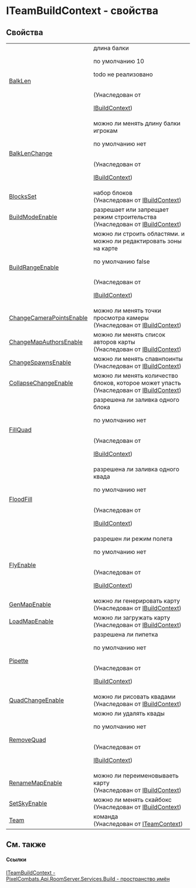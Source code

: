 # ITeamBuildContext - свойства




## Свойства
<table>
<tr>
<td><a href="69b6df04-6322-bb48-aa1e-414a9b2501ff">BalkLen</a></td>
<td>длина балки <p>по умолчанию 10</p><p>

todo не реализовано</p><br />(Унаследован от <a href="c403cbc5-cc7b-a322-a05c-a86ec765e713">

IBuildContext</a>)</td></tr>
<tr>
<td><a href="8dc54e67-8b8b-96ae-a4ba-b10ae11af202">BalkLenChange</a></td>
<td>можно ли менять длину балки игрокам <p>по умолчанию нет</p><br />(Унаследован от <a href="c403cbc5-cc7b-a322-a05c-a86ec765e713">

IBuildContext</a>)</td></tr>
<tr>
<td><a href="98ea8ed6-853a-b4c4-ef23-bc3933810554">BlocksSet</a></td>
<td>набор блоков<br />(Унаследован от <a href="c403cbc5-cc7b-a322-a05c-a86ec765e713">IBuildContext</a>)</td></tr>
<tr>
<td><a href="7f23455d-b8c7-cee9-3eba-d09f461abf48">BuildModeEnable</a></td>
<td>разрешает или запрещает режим строительства<br />(Унаследован от <a href="c403cbc5-cc7b-a322-a05c-a86ec765e713">IBuildContext</a>)</td></tr>
<tr>
<td><a href="59615546-9e25-5f25-9ef8-cc2c24be479e">BuildRangeEnable</a></td>
<td>можно ли строить областями. и можно ли редактировать зоны на карте <p>по умолчанию false</p><br />(Унаследован от <a href="c403cbc5-cc7b-a322-a05c-a86ec765e713">

IBuildContext</a>)</td></tr>
<tr>
<td><a href="fc2f82c6-12bc-0a70-1926-07de89236baa">ChangeCameraPointsEnable</a></td>
<td>можно ли менять точки просмотра камеры<br />(Унаследован от <a href="c403cbc5-cc7b-a322-a05c-a86ec765e713">IBuildContext</a>)</td></tr>
<tr>
<td><a href="f98a4cac-cd81-3b85-a252-966ef2692fdc">ChangeMapAuthorsEnable</a></td>
<td>можно ли менять список авторов карты<br />(Унаследован от <a href="c403cbc5-cc7b-a322-a05c-a86ec765e713">IBuildContext</a>)</td></tr>
<tr>
<td><a href="dac1be42-5eb9-4738-159f-8d9b9a12ce3c">ChangeSpawnsEnable</a></td>
<td>можно ли менять спавнпоинты<br />(Унаследован от <a href="c403cbc5-cc7b-a322-a05c-a86ec765e713">IBuildContext</a>)</td></tr>
<tr>
<td><a href="718f2897-b013-bfbe-cd12-a5d0c33e926c">CollapseChangeEnable</a></td>
<td>можно ли менять количество блоков, которое может упасть<br />(Унаследован от <a href="c403cbc5-cc7b-a322-a05c-a86ec765e713">IBuildContext</a>)</td></tr>
<tr>
<td><a href="01f2cfd1-761f-a44a-346d-195493ef0ab6">FillQuad</a></td>
<td>разрешена ли заливка одного блока <p>по умолчанию нет</p><br />(Унаследован от <a href="c403cbc5-cc7b-a322-a05c-a86ec765e713">

IBuildContext</a>)</td></tr>
<tr>
<td><a href="6869b8e0-5542-71dc-79ac-455606b728d1">FloodFill</a></td>
<td>разрешена ли заливка одного квада <p>по умолчанию нет</p><br />(Унаследован от <a href="c403cbc5-cc7b-a322-a05c-a86ec765e713">

IBuildContext</a>)</td></tr>
<tr>
<td><a href="8cc3bcdc-1fbc-5a31-a6ce-36e8dfa6e784">FlyEnable</a></td>
<td>разрешен ли режим полета <p>по умолчанию нет</p><br />(Унаследован от <a href="c403cbc5-cc7b-a322-a05c-a86ec765e713">

IBuildContext</a>)</td></tr>
<tr>
<td><a href="da1abed7-4787-d3cf-bd45-12ac888942e3">GenMapEnable</a></td>
<td>можно ли генерировать карту<br />(Унаследован от <a href="c403cbc5-cc7b-a322-a05c-a86ec765e713">IBuildContext</a>)</td></tr>
<tr>
<td><a href="3a1d6c8f-2b8e-880f-c6a6-3c404637b1c8">LoadMapEnable</a></td>
<td>можно ли загружать карту<br />(Унаследован от <a href="c403cbc5-cc7b-a322-a05c-a86ec765e713">IBuildContext</a>)</td></tr>
<tr>
<td><a href="e7088faa-a748-b9b7-1693-030002d2ce5b">Pipette</a></td>
<td>разрешена ли пипетка <p>по умолчанию нет</p><br />(Унаследован от <a href="c403cbc5-cc7b-a322-a05c-a86ec765e713">

IBuildContext</a>)</td></tr>
<tr>
<td><a href="544400a5-49a2-095b-4900-b1cff38e34f1">QuadChangeEnable</a></td>
<td>можно ли рисовать квадами<br />(Унаследован от <a href="c403cbc5-cc7b-a322-a05c-a86ec765e713">IBuildContext</a>)</td></tr>
<tr>
<td><a href="d564f315-c439-ed1b-0214-cc322784eaf2">RemoveQuad</a></td>
<td>можно ли удалять квады <p>по умолчанию нет</p><br />(Унаследован от <a href="c403cbc5-cc7b-a322-a05c-a86ec765e713">

IBuildContext</a>)</td></tr>
<tr>
<td><a href="5c33c8e3-e30c-de4d-3e9e-f444b38d0110">RenameMapEnable</a></td>
<td>можно ли переименовываеть карту<br />(Унаследован от <a href="c403cbc5-cc7b-a322-a05c-a86ec765e713">IBuildContext</a>)</td></tr>
<tr>
<td><a href="c9a5a422-8865-f039-66c3-2197f2a705cb">SetSkyEnable</a></td>
<td>можно ли менять скайбокс<br />(Унаследован от <a href="c403cbc5-cc7b-a322-a05c-a86ec765e713">IBuildContext</a>)</td></tr>
<tr>
<td><a href="e5f52199-2e2c-2106-0d49-430b7485c7fc">Team</a></td>
<td>команда<br />(Унаследован от <a href="a8846ebd-5101-020e-d311-1e59d7401548">ITeamContext</a>)</td></tr>
</table>

## См. также


#### Ссылки
<a href="83852650-0f61-f79a-9ab0-3947a239dee7">ITeamBuildContext - </a>  
<a href="13601317-1cec-d8a4-23a8-2be7208954e2">PixelCombats.Api.RoomServer.Services.Build - пространство имён</a>  
